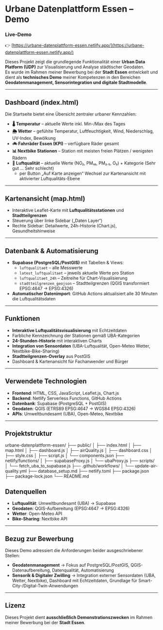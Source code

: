 # Urbane Datenplattform Essen – Demo

### Live-Demo  
👉 [https://urbane-datenplattform-essen.netlify.app/](https://urbane-datenplattform-essen.netlify.app/)

Dieses Projekt zeigt die grundlegende Funktionalität einer **Urban Data Platform (UDP)** zur Visualisierung und Analyse städtischer Geodaten.  
Es wurde im Rahmen meiner Bewerbung bei der **Stadt Essen** entwickelt und dient als **technisches Demo** meiner Kompetenzen in den Bereichen **Geodatenmanagement, Sensorintegration und digitale Stadtmodelle**.

---

## Dashboard (index.html)

Die Startseite bietet eine Übersicht zentraler urbaner Kennzahlen:

- **🌡️ Temperatur** – aktuelle Werte inkl. Min-/Max des Tages  
- **🌦️ Wetter** – gefühlte Temperatur, Luftfeuchtigkeit, Wind, Niederschlag, UV-Index, Bewölkung  
- **🚲 Fahrräder Essen (KPI)** – verfügbare Räder gesamt  
- **📊 Nextbike Stationen** – Station mit meisten freien Plätzen / wenigsten Rädern  
- **🍃 Luftqualität** – aktuelle Werte (NO₂, PM₁₀, PM₂.₅, O₃) + Kategorie (Sehr gut … Sehr schlecht)  
  - per Button „Auf Karte anzeigen“ Wechsel zur Kartenansicht mit aktivierter Luftqualitäts-Ebene  

---

## Kartenansicht (map.html)

- Interaktive Leaflet-Karte mit **Luftqualitätsstationen** und **Stadtteilgrenzen**  
- Steuerung über linke Sidebar („Daten Layer“)  
- Rechte Sidebar: Detailwerte, 24h-Historie (Chart.js), Gesundheitshinweise  

---

## Datenbank & Automatisierung

- **Supabase (PostgreSQL/PostGIS)** mit Tabellen & Views:
  - `luftqualitaet` – alle Messwerte  
  - `latest_luftqualitaet` – jeweils aktuelle Werte pro Station  
  - `luftqualitaet_24h` – Zeitreihe für Chart-Visualisierung  
  - `stadtteilgrenzen_geojson` – Stadtteilgrenzen (QGIS transformiert EPSG:4647 → EPSG:4326)  
- **Automatischer Datenimport**: GitHub Actions aktualisiert alle 30 Minuten die Luftqualitätsdaten  

---

## Funktionen

- **Interaktive Luftqualitätsvisualisierung** mit Echtzeitdaten  
- Farbliche Kennzeichnung der Stationen gemäß UBA-Kategorien  
- **24-Stunden-Historie** mit interaktiven Charts  
- **Integration von Sensordaten** (UBA-Luftqualität, Open-Meteo Wetter, Nextbike-Bike-Sharing)  
- **Stadtteilgrenzen-Overlay** aus PostGIS  
- Dashboard & Kartenansicht für Fachanwender und Bürger  

---

## Verwendete Technologien

- **Frontend**: HTML, CSS, JavaScript, Leaflet.js, Chart.js  
- **Backend**: Netlify Serverless Functions, GitHub Actions  
- **Datenbank**: Supabase (PostgreSQL + PostGIS)  
- **Geodaten**: QGIS (ETRS89 EPSG:4647 → WGS84 EPSG:4326)  
- **APIs**: Umweltbundesamt (UBA), Open-Meteo, Nextbike  

---

## Projektstruktur

urbane-datenplattform-essen/
├── public/
│   ├── index.html
│   ├── map.html
│   ├── dashboard.js
│   ├── airQuality.js
│   ├── dashboard.css
│   ├── style.css
│   ├── script.js
│   └── components.json
├── netlify/functions/
│   ├── supabaseProxy.js
│   └── ubaProxy.js
├── scripts/
│   └── fetch_uba_to_supabase.js
├── .github/workflows/
│   └── update-air-quality.yml
├── database_setup.md
├── netlify.toml
├── package.json
├── package-lock.json
└── README.md


## Datenquellen

- **Luftqualität**: Umweltbundesamt (UBA) → Supabase  
- **Geodaten**: QGIS-Aufbereitung (EPSG:4647 → EPSG:4326)  
- **Wetter**: Open-Meteo API  
- **Bike-Sharing**: Nextbike API  

---

## Bezug zur Bewerbung

Dieses Demo adressiert die Anforderungen beider ausgeschriebener Stellen:  

- **Geodatenmanagement** → Fokus auf PostgreSQL/PostGIS, QGIS-Datenaufbereitung, Datenqualität, Automatisierung  
- **Sensorik & Digitaler Zwilling** → Integration externer Sensordaten (UBA, Wetter, Nextbike), Dashboard mit Echtzeitdaten, Grundlage für Smart-City-/Digital-Twin-Anwendungen  

---

## Lizenz

Dieses Projekt dient **ausschließlich Demonstrationszwecken** im Rahmen meiner Bewerbung bei der **Stadt Essen**.  
